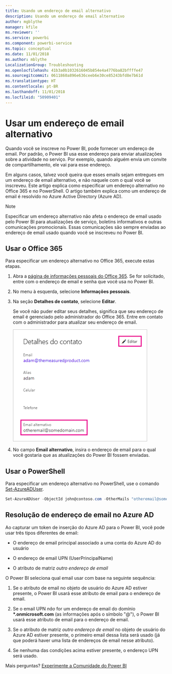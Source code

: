 ```yaml
---
title: Usando um endereço de email alternativo
description: Usando um endereço de email alternativo
author: mgblythe
manager: kfile
ms.reviewer: ''
ms.service: powerbi
ms.component: powerbi-service
ms.topic: conceptual
ms.date: 11/01/2018
ms.author: mblythe
LocalizationGroup: Troubleshooting
ms.openlocfilehash: 41b3a0b1032616045b854e4a4776ba82bffffe47
ms.sourcegitcommit: 0611860a896e636ceeb6e30ce85243bfd8e7b61d
ms.translationtype: HT
ms.contentlocale: pt-BR
ms.lasthandoff: 11/01/2018
ms.locfileid: "50909401"
---
```

# <a name="using-an-alternate-email-address"></a>Usar um endereço de email alternativo

Quando você se inscreve no Power BI, pode fornecer um endereço de email. Por padrão, o Power BI usa esse endereço para enviar atualizações sobre a atividade no serviço. Por exemplo, quando alguém envia um convite de compartilhamento, ele vai para esse endereço.

Em alguns casos, talvez você queira que esses emails sejam entregues em um endereço de email alternativo, e não naquele com o qual você se inscreveu. Este artigo explica como especificar um endereço alternativo no Office 365 e no PowerShell. O artigo também explica como um endereço de email é resolvido no Azure Active Directory (Azure AD).

> [!NOTE]
> Especificar um endereço alternativo não afeta o endereço de email usado pelo Power BI para atualizações de serviço, boletins informativos e outras comunicações promocionais.  Essas comunicações são sempre enviadas ao endereço de email usado quando você se inscreveu no Power BI.

## <a name="use-office-365"></a>Usar o Office 365

Para especificar um endereço alternativo no Office 365, execute estas etapas.

1. Abra a [página de informações pessoais do Office 365](https://portal.office.com/account/#personalinfo). Se for solicitado, entre com o endereço de email e senha que você usa no Power BI.

1. No menu à esquerda, selecione **Informações pessoais**.

1. Na seção **Detalhes de contato**, selecione **Editar**.

    Se você não puder editar seus detalhes, significa que seu endereço de email é gerenciado pelo administrador do Office 365. Entre em contato com o administrador para atualizar seu endereço de email.

    ![Detalhes de contato](media/service-admin-alternate-email-address-for-power-bi/contact-details.png)

1. No campo **Email alternativo**, insira o endereço de email para o qual você gostaria que as atualizações do Power BI fossem enviadas.

## <a name="use-powershell"></a>Usar o PowerShell

Para especificar um endereço alternativo no PowerShell, use o comando [Set-AzureADUser](/powershell/module/azuread/set-azureaduser/).

```powershell
Set-AzureADUser -ObjectId john@contoso.com -OtherMails "otheremail@somedomain.com"
```

## <a name="email-address-resolution-in-azure-ad"></a>Resolução de endereço de email no Azure AD

Ao capturar um token de inserção do Azure AD para o Power BI, você pode usar três tipos diferentes de email:

* O endereço de email principal associado a uma conta do Azure AD do usuário

* O endereço de email UPN (UserPrincipalName)

* O atributo de matriz *outro endereço de email*

O Power BI seleciona qual email usar com base na seguinte sequência:

1. Se o atributo de email no objeto de usuário do Azure AD estiver presente, o Power BI usará esse atributo de email para o endereço de email.

1. Se o email UPN *não* for um endereço de email do domínio **\*.onmicrosoft.com** (as informações após o símbolo "@"), o Power BI usará esse atributo de email para o endereço de email.

1. Se o atributo de matriz *outro endereço de email* no objeto de usuário do Azure AD estiver presente, o primeiro email dessa lista será usado (já que poderá haver uma lista de endereços de email nesse atributo).

1. Se nenhuma das condições acima estiver presente, o endereço UPN será usado.

Mais perguntas? [Experimente a Comunidade do Power BI](http://community.powerbi.com/)

